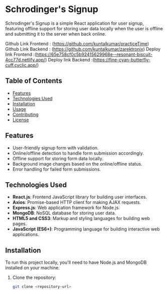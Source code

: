 # Schrodinger's Signup

Schrodinger's Signup is a simple React application for user signup, featuring offline support for storing user data locally when the user is offline and submitting it to the server when back online.

Github Link Frontend : (https://github.com/kuntalkumar/practiceTime)
Github Link Backend : (https://github.com/kuntalkumar/zarektronix)
Deploy link Frontend :(https://65e758cf0c5b92415629968e--resonant-biscuit-4cc77d.netlify.app/)
Deploy link Backend :(https://fine-cyan-butterfly-cuff.cyclic.app/)

## Table of Contents

- [Features](#features)
- [Technologies Used](#technologies-used)
- [Installation](#installation)
- [Usage](#usage)
- [Contributing](#contributing)
- [License](#license)

## Features

- User-friendly signup form with validation.
- Online/offline detection to handle form submission accordingly.
- Offline support for storing form data locally.
- Background image changes based on the online/offline status.
- Error handling for failed form submissions.

## Technologies Used

- **React.js**: Frontend JavaScript library for building user interfaces.
- **Axios**: Promise-based HTTP client for making AJAX requests.
- **Express.js**: Web application framework for Node.js.
- **MongoDB**: NoSQL database for storing user data.
- **HTML5 and CSS3**: Markup and styling languages for building web pages.
- **JavaScript (ES6+)**: Programming language for building interactive web applications.

## Installation

To run this project locally, you'll need to have Node.js and MongoDB installed on your machine.

1. Clone the repository:

   ```bash
   git clone <repository-url>
